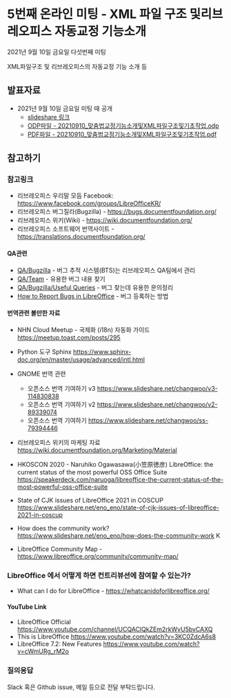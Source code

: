 # 5번째 온라인 미팅 - XML 파일 구조 및리브레오피스 자동교정 기능소개 
2021년 9월 10일 금요일 다섯번째 미팅

XML파일구조 및 리브레오피스의 자동교정 기능 소개 등




## 발표자료

- 2021년 9월 10일 금요일 미팅 때 공개 
  * [slideshare 링크](https://www.slideshare.net/studioego/2021-6-xml)
  * [ODP파일 - 20210910_맞춤법교정기능소개및XML파일구조및기초작업.odp](data/20210910_맞춤법교정기능소개및XML파일구조및기초작업.odp)
  * [PDF파일 - 20210910_맞춤법교정기능소개및XML파일구조및기초작업.pdf](data/20210910_맞춤법교정기능소개및XML파일구조및기초작업.pdf)
  



## 참고하기

### 참고링크

* 리브레오피스 우리말 모듬 Facebook: https://www.facebook.com/groups/LibreOfficeKR/ 
* 리브레오피스 버그질라(Bugzilla) - https://bugs.documentfoundation.org/ 
* 리브레오피스 위키(Wiki)  - https://wiki.documentfoundation.org/ 
* 리브레오피스 소프트웨어 번역사이트 - https://translations.documentfoundation.org/  

#### QA관련 
* [QA/Bugzilla](https://wiki.documentfoundation.org/QA/Bugzilla) - 버그 추적 시스템(BTS)는 리브레오피스 QA팀에서 관리
* [QA/Team](https://wiki.documentfoundation.org/QA/Team) - 유용한 버그 내용 찾기
* [QA/Bugzilla/Useful Queries](https://wiki.documentfoundation.org/QA/Bugzilla/Useful_Queries) - 버그 찾는데 유용한 문의정리 
* [How to Report Bugs in LibreOffice](https://wiki.documentfoundation.org/QA/BugReport) - 버그 등록하는 방법 

#### 번역관련 볼만한 자료

* NHN Cloud Meetup - 국제화 (i18n) 자동화 가이드 https://meetup.toast.com/posts/295
* Python 도구 Sphinx https://www.sphinx-doc.org/en/master/usage/advanced/intl.html
* GNOME 번역 관련
  * 오픈소스 번역 기여하기 v3 https://www.slideshare.net/changwoo/v3-114830838 
  * 오픈소스 번역 기여하기 v2 https://www.slideshare.net/changwoo/v2-89339074 
  * 오픈소스 번역 기여하기 https://www.slideshare.net/changwoo/ss-79394446 

* 리브레오피스 위키의 마케팅 자료 https://wiki.documentfoundation.org/Marketing/Material 

* HKOSCON 2020  - Naruhiko Ogawasawa(小笠原徳彦)
  LibreOffice: the current status of the most powerful OSS Office Suite
  https://speakerdeck.com/naruoga/libreoffice-the-current-status-of-the-most-powerful-oss-office-suite 
* State of CJK issues of LibreOffice 2021 in COSCUP https://www.slideshare.net/eno_eno/state-of-cjk-issues-of-libreoffice-2021-in-coscup
* How does the community work? https://www.slideshare.net/eno_eno/how-does-the-community-work K
* LibreOffice Community Map - https://www.libreoffice.org/community/community-map/

### LibreOffice 에서 어떻게 하면 컨트리뷰션에 참여할 수 있는가? 

* What can I do for LibreOffice - https://whatcanidoforlibreoffice.org/

#### YouTube Link

* LibreOffice Official https://www.youtube.com/channel/UCQAClQkZEm2rkWvU5bvCAXQ 
* This is LibreOffice https://www.youtube.com/watch?v=3KC0ZdcA6s8 
* LibreOffice 7.2: New Features  https://www.youtube.com/watch?v=cWmURg_rM2o

### 질의응답
 Slack 혹은 Github issue, 메일 등으로 전달 부탁드립니다.
